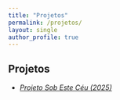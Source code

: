 ```yaml
---
title: "Projetos"
permalink: /projetos/
layout: single
author_profile: true
---
```


##  Projetos

- [*Projeto Sob Este Céu (2025)*](/projetos/sob-este-ceu/)
